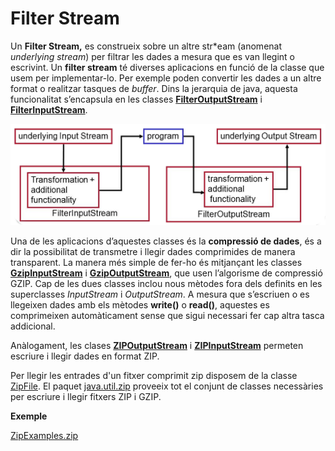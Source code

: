 # Filter Stream

Un **Filter Stream,** es construeix sobre un altre str*eam (anomenat *underlying stream*) per filtrar les dades a mesura que es van llegint o escrivint. Un **filter stream** té diverses aplicacions en funció de la classe que usem per implementar-lo. Per exemple poden convertir les dades a un altre format o realitzar tasques de *buffer*. Dins la jerarquia de java, aquesta funcionalitat s’encapsula en les classes [**FilterOutputStream**](https://docs.oracle.com/en/java/javase/19/docs/api/java.base/java/io/FilterOutputStream.html) i [**FilterInputStream**](https://docs.oracle.com/en/java/javase/19/docs/api/java.base/java/io/FilterInputStream.html). 

![](/damm06/assets/1.1/1.1.io/filteriostream.png)

Una de les aplicacions d’aquestes classes és la **compressió de dades**, és a dir  la possibilitat de transmetre i llegir dades comprimides de manera transparent. La manera més simple de fer-ho és mitjançant les classes [**GzipInputStream**](https://docs.oracle.com/en/java/javase/19/docs/api/java.base/java/util/zip/GZIPInputStream.html) i [**GzipOutputStream**](https://docs.oracle.com/en/java/javase/19/docs/api/java.base/java/util/zip/GZIPOutputStream.html), que usen l’algorisme de compressió GZIP. Cap de les dues classes inclou nous mètodes fora dels definits en les superclasses *InputStream* i *OutputStream*. A mesura que s’escriuen o es llegeixen dades amb els mètodes **write()** o **read()**, aquestes es comprimeixen automàticament sense que sigui necessari fer cap altra tasca addicional.

Anàlogament, les clases [**ZIPOutputStream**](https://docs.oracle.com/en/java/javase/19/docs/api/java.base/java/util/zip/ZipOutputStream.html) i [**ZIPInputStream**](https://docs.oracle.com/en/java/javase/19/docs/api/java.base/java/util/zip/ZipInputStream.html) permeten escriure i llegir dades en format ZIP.

Per llegir les entrades d'un fitxer comprimit zip disposem de la classe [ZipFile](https://docs.oracle.com/en/java/javase/19/docs/api/java.base/java/util/zip/ZipFile.html).
El paquet [java.util.zip](https://docs.oracle.com/en/java/javase/19/docs/api/java.base/java/util/zip/package-summary.html]) proveeix tot el conjunt de classes necessàries per escriure i llegir fitxers ZIP i GZIP.

**Exemple**

[ZipExamples.zip](/damm06/assets/1.1/1.1.io/zipexamples.zip)


